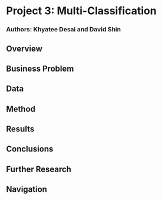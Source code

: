 # Project 3: Multi-Classification
### Authors: Khyatee Desai and David Shin
## Overview
## Business Problem
## Data
## Method
## Results
## Conclusions
## Further Research
## Navigation

